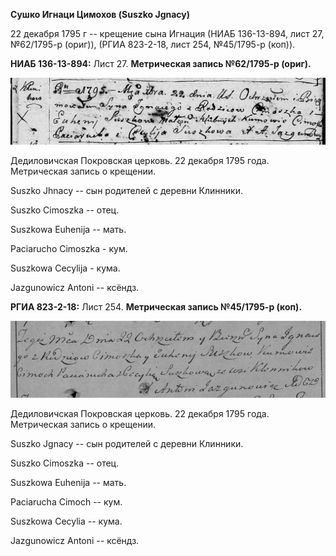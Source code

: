 **Сушко Игнаци Цимохов (Suszko Jgnacy)**

22 декабря 1795 г -- крещение сына Игнация (НИАБ 136-13-894, лист 27,
№62/1795-р (ориг)), (РГИА 823-2-18, лист 254, №45/1795-р (коп)).

**НИАБ 136-13-894:** Лист 27. **Метрическая запись №62/1795-р (ориг).**

![](./media/cbbaebaf2e487f143fb2ebabc11db1f58e3936d5.png)

Дедиловичская Покровская церковь. 22 декабря 1795 года. Метрическая
запись о крещении.

Suszko Jhnacy -- сын родителей с деревни Клинники.

Suszko Cimoszka -- отец.

Suszkowa Euhenija -- мать.

Paciarucho Cimoszka - кум.

Suszkowa Cecylija - кума.

Jazgunowicz Antoni -- ксёндз.

**РГИА 823-2-18:** Лист 254. **Метрическая запись №45/1795-р (коп).**

![](./media/8e294a7a38ffcd26cf69fc50f4e53f3b7936f4a9.png)

Дедиловичская Покровская церковь. 22 декабря 1795 года. Метрическая
запись о крещении.

Suszko Jgnacy -- сын родителей с деревни Клинники.

Suszko Cimoszka -- отец.

Suszkowa Euhenija -- мать.

Paciarucha Cimoch -- кум.

Suszkowa Cecylia -- кума.

Jazgunowicz Antoni -- ксёндз.
